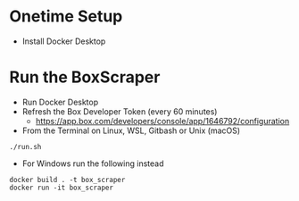 # Onetime Setup
- Install Docker Desktop

# Run the BoxScraper
- Run Docker Desktop 
- Refresh the Box Developer Token (every 60 minutes)
   - https://app.box.com/developers/console/app/1646792/configuration
- From the Terminal on Linux, WSL, Gitbash or Unix (macOS)
```shell
./run.sh
```
- For Windows run the following instead
```shell
docker build . -t box_scraper
docker run -it box_scraper
```
